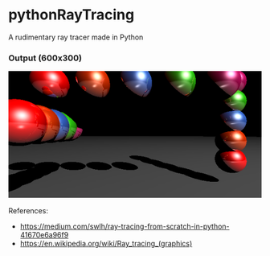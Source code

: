 # pythonRayTracing
A rudimentary ray tracer made in Python


### Output (600x300)
![](./media/image.png)


References: 
* https://medium.com/swlh/ray-tracing-from-scratch-in-python-41670e6a96f9
* https://en.wikipedia.org/wiki/Ray_tracing_(graphics)
